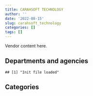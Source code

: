 ```yaml
---
title: CARAHSOFT TECHNOLOGY
author: ''
date: '2022-08-15'
slug: carahsoft_technology
categories: []
tags: []
---
```


<script src="/rmarkdown-libs/htmlwidgets/htmlwidgets.js"></script>
<link href="/rmarkdown-libs/datatables-css/datatables-crosstalk.css" rel="stylesheet" />
<script src="/rmarkdown-libs/datatables-binding/datatables.js"></script>
<script src="/rmarkdown-libs/jquery/jquery-3.6.0.min.js"></script>
<link href="/rmarkdown-libs/dt-core-bootstrap/css/dataTables.bootstrap.min.css" rel="stylesheet" />
<link href="/rmarkdown-libs/dt-core-bootstrap/css/dataTables.bootstrap.extra.css" rel="stylesheet" />
<script src="/rmarkdown-libs/dt-core-bootstrap/js/jquery.dataTables.min.js"></script>
<script src="/rmarkdown-libs/dt-core-bootstrap/js/dataTables.bootstrap.min.js"></script>
<link href="/rmarkdown-libs/crosstalk/css/crosstalk.min.css" rel="stylesheet" />
<script src="/rmarkdown-libs/crosstalk/js/crosstalk.min.js"></script>
<script src="/rmarkdown-libs/htmlwidgets/htmlwidgets.js"></script>
<link href="/rmarkdown-libs/datatables-css/datatables-crosstalk.css" rel="stylesheet" />
<script src="/rmarkdown-libs/datatables-binding/datatables.js"></script>
<script src="/rmarkdown-libs/jquery/jquery-3.6.0.min.js"></script>
<link href="/rmarkdown-libs/dt-core-bootstrap/css/dataTables.bootstrap.min.css" rel="stylesheet" />
<link href="/rmarkdown-libs/dt-core-bootstrap/css/dataTables.bootstrap.extra.css" rel="stylesheet" />
<script src="/rmarkdown-libs/dt-core-bootstrap/js/jquery.dataTables.min.js"></script>
<script src="/rmarkdown-libs/dt-core-bootstrap/js/dataTables.bootstrap.min.js"></script>
<link href="/rmarkdown-libs/crosstalk/css/crosstalk.min.css" rel="stylesheet" />
<script src="/rmarkdown-libs/crosstalk/js/crosstalk.min.js"></script>

Vendor content here.

## Departments and agencies

    ## [1] "Init file loaded"

<div id="htmlwidget-1" style="width:100%;height:auto;" class="datatables html-widget"></div>
<script type="application/json" data-for="htmlwidget-1">{"x":{"style":"bootstrap","filter":"none","vertical":false,"data":[["<a href=\"/departments/aafc-aac/\">Agriculture and Agri-Food Canada | Agriculture et Agroalimentaire Canada<\/a>","<a href=\"/departments/cbsa-asfc/\">Canada Border Services Agency | Agence des services frontaliers du Canada<\/a>","<a href=\"/departments/cer-rec/\">Canada Energy Regulator | La Régie de l’énergie du Canada<\/a>","<a href=\"/departments/cfia-acia/\">Canadian Food Inspection Agency | Agence canadienne d'inspection des aliments<\/a>","<a href=\"/departments/cic/\">Immigration, Refugees and Citizenship Canada | Immigration, Réfugiés et Citoyenneté Canada<\/a>","<a href=\"/departments/cnsc-ccsn/\">Canadian Nuclear Safety Commission | Commission canadienne de sûreté nucléaire<\/a>","<a href=\"/departments/cra-arc/\">Canada Revenue Agency | Agence du revenu du Canada<\/a>","<a href=\"/departments/csa-asc/\">Canadian Space Agency | Agence spatiale canadienne<\/a>","<a href=\"/departments/csps-efpc/\">Canada School of Public Service | École de la fonction publique du Canada<\/a>","<a href=\"/departments/cta-otc/\">Canadian Transportation Agency | Office des transports du Canada<\/a>","<a href=\"/departments/dfatd-maecd/\">Global Affairs Canada | Affaires mondiales Canada<\/a>","<a href=\"/departments/dnd-mdn/\">National Defence | Défense nationale<\/a>","<a href=\"/departments/ec/\">Environment and Climate Change Canada | Environnement et Changement climatique Canada<\/a>","<a href=\"/departments/elections/\">Elections Canada | Élections Canada<\/a>","<a href=\"/departments/esdc-edsc/\">Employment and Social Development Canada | Emploi et Développement social Canada<\/a>","<a href=\"/departments/feddevontario/\">Federal Economic Development Agency for Southern Ontario | Agence fédérale de développement économique pour le Sud de l'Ontario<\/a>","<a href=\"/departments/fin/\">Department of Finance Canada | Ministère des Finances Canada<\/a>","<a href=\"/departments/hc-sc/\">Health Canada | Santé Canada<\/a>","<a href=\"/departments/ic/\">Innovation, Science and Economic Development Canada | Innovation, Sciences et Développement économique Canada<\/a>","<a href=\"/departments/jus/\">Department of Justice Canada | Ministère de la Justice Canada<\/a>","<a href=\"/departments/lac-bac/\">Library and Archives Canada | Bibliothèque et Archives Canada<\/a>","<a href=\"/departments/nrcan-rncan/\">Natural Resources Canada | Ressources naturelles Canada<\/a>","<a href=\"/departments/nserc-crsng/\">Natural Sciences and Engineering Research Council of Canada | Conseil de recherches en sciences naturelles et en génie du Canada<\/a>","<a href=\"/departments/oag-bvg/\">Office of the Auditor General of Canada | Bureau du vérificateur général du Canada<\/a>","<a href=\"/departments/oic-ci/\">Office of the Information Commissioner of Canada | Commissariat à l'information du Canada<\/a>","<a href=\"/departments/osfi-bsif/\">Office of the Superintendent of Financial Institutions Canada | Bureau du surintendant des institutions financières Canada<\/a>","<a href=\"/departments/pc/\">Parks Canada | Parcs Canada<\/a>","<a href=\"/departments/pch/\">Canadian Heritage | Patrimoine canadien<\/a>","<a href=\"/departments/pco-bcp/\">Privy Council Office | Bureau du Conseil privé<\/a>","<a href=\"/departments/phac-aspc/\">Public Health Agency of Canada | Agence de la santé publique du Canada<\/a>","<a href=\"/departments/ppsc-sppc/\">Public Prosecution Service of Canada | Service des poursuites pénales du Canada<\/a>","<a href=\"/departments/ps-sp/\">Public Safety Canada | Sécurité publique Canada<\/a>","<a href=\"/departments/psc-cfp/\">Public Service Commission of Canada | Commission de la fonction publique du Canada<\/a>","<a href=\"/departments/pwgsc-tpsgc/\">Public Services and Procurement Canada | Services publics et Approvisionnement Canada<\/a>","<a href=\"/departments/rcmp-grc/\">Royal Canadian Mounted Police | Gendarmerie royale du Canada<\/a>","<a href=\"/departments/ssc-spc/\">Shared Services Canada | Services partagés Canada<\/a>","<a href=\"/departments/tbs-sct/\">Treasury Board of Canada Secretariat | Secrétariat du Conseil du Trésor du Canada<\/a>","<a href=\"/departments/tc/\">Transport Canada | Transports Canada<\/a>","<a href=\"/departments/vac-acc/\">Veterans Affairs Canada | Anciens Combattants Canada<\/a>","<a href=\"/departments/wd-deo/\">Western Economic Diversification Canada | Diversification de l'économie de l'Ouest Canada<\/a>"],["$    43,503.54","$   127,991.89",null,"$    38,958.42","$ 1,163,458.49",null,"$    70,536.41","$    16,702.01",null,null,"$   173,436.66","$    36,056.47","$    10,881.12",null,null,null,null,null,null,"$    27,458.35","$    63,035.11","$    64,421.42","$    10,037.79",null,"$     1,883.82","$    10,694.93",null,"$    20,594.55",null,null,"$    38,487.81","$    87,983.13","$    14,890.72","$    14,084.43","$   488,334.87","$ 4,313,987.30",null,"$   304,248.00","$    36,299.45",null],["$    24,619.76","$   134,919.09",null,"$    46,033.80","$     1,074.80",null,"$     4,426.60","$    18,674.24",null,"$     6,739.17","$   123,501.01","$    65,810.77",null,null,null,"$     7,979.67",null,"$    44,509.15","$     6,421.82","$    72,177.56","$    26,250.24","$    54,025.11",null,null,"$    11,339.17","$     1,503.42",null,"$    93,962.63","$   118,633.70",null,"$    27,521.42","$    40,627.14",null,"$    26,895.01","$   677,748.61","$ 3,472,992.85",null,null,"$   662,464.87","$     4,290.69"],["$   108,521.37","$   243,857.63","$       978.06","$    50,278.65","$   403,393.23",null,"$    38,108.21","$    15,099.57",null,"$     3,411.19","$    36,586.00","$    87,813.90",null,"$    42,514.29","$    18,148.87","$   101,353.30","$     3,947.56","$    39,100.59","$    71,200.80","$    44,467.94",null,"$    18,477.28",null,"$    19,961.51",null,"$    16,246.62","$     6,736.70","$    94,220.06",null,null,null,"$    74,600.94",null,"$       138.08","$   779,130.56","$11,516,948.55","$     3,706.34","$    28,807.32",null,"$    13,110.44"],["$   138,417.38","$   243,248.85","$    10,537.82","$    50,141.28","$    27,773.95","$    23,671.51","$    13,133.85",null,"$    11,122.19",null,null,"$    39,122.89",null,"$    80,007.21","$    33,433.80","$   119,635.16","$     9,944.83","$    26,124.39","$   154,155.44","$    44,346.44",null,"$    97,684.19",null,null,null,null,"$     7,772.01",null,"$     2,588.76","$     7,256.08",null,"$     3,764.01",null,"$     2,843.83","$ 1,093,703.87","$12,146,126.11","$    46,294.45","$    35,392.65",null,null]],"container":"<table class=\"table table-striped table-hover row-border order-column display\">\n  <thead>\n    <tr>\n      <th>Department<\/th>\n      <th>2017-2018<\/th>\n      <th>2018-2019<\/th>\n      <th>2019-2020<\/th>\n      <th>2020-2021<\/th>\n    <\/tr>\n  <\/thead>\n<\/table>","options":{"order":[[4,"desc"]],"pageLength":10,"autoWidth":true,"columnDefs":[],"orderClasses":false}},"evals":[],"jsHooks":[]}</script>

## Categories

<div id="htmlwidget-2" style="width:100%;height:auto;" class="datatables html-widget"></div>
<script type="application/json" data-for="htmlwidget-2">{"x":{"style":"bootstrap","filter":"none","vertical":false,"data":[["<a href=\"/categories/10_office_management/\">10_office_management<\/a>","<a href=\"/categories/11_defence/\">11_defence<\/a>","<a href=\"/categories/2_professional_services/\">2_professional_services<\/a>","<a href=\"/categories/3_information_technology/\">3_information_technology<\/a>","<a href=\"/categories/9_human_capital/\">9_human_capital<\/a>",null],[null,"$    36,056.47","$    62,675.02","$ 7,050,803.56","$    14,890.72","$    13,540.91"],[null,"$    65,810.77",null,"$ 5,643,495.09","$    65,836.44",null],[null,"$    87,813.90",null,"$13,630,028.12","$   163,023.56",null],["$    37,220.38","$    39,122.89","$    14,983.84","$14,365,944.99","$    10,970.84",null]],"container":"<table class=\"table table-striped table-hover row-border order-column display\">\n  <thead>\n    <tr>\n      <th>Category<\/th>\n      <th>2017-2018<\/th>\n      <th>2018-2019<\/th>\n      <th>2019-2020<\/th>\n      <th>2020-2021<\/th>\n    <\/tr>\n  <\/thead>\n<\/table>","options":{"order":[[4,"desc"]],"pageLength":20,"autoWidth":true,"columnDefs":[],"orderClasses":false,"lengthMenu":[10,20,25,50,100]}},"evals":[],"jsHooks":[]}</script>
